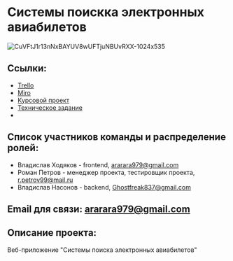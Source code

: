 ﻿# Системы поискка электронных авиабилетов
![CuVFtJ1r13nNxBAYUV8wUFTjuNBUvRXX-1024x535](https://user-images.githubusercontent.com/80356081/111163086-d7b91700-85ad-11eb-9dca-4d2f8724da35.jpg)


## Ссылки: 
-  [Trello](https://trello.com/b/nMqrOxFm/e-ticket-purchase-systems)
-  [Miro]( https://miro.com/welcomeonboard/4S1ZP32TTbJIk57rsY1pLgDnEZpUPnlGxDo11YlWKk52IYoZZSNp8s4BuzcbFhyb  )
-  [Курсовой проект](Documents/Kursovoy_proekt.docx)
-  [Техническое задание](Documents/Tekhnicheskoe_zadanie.docx)
- 

## Список участников команды  и распределение ролей:
-  Владислав Ходяков - frontend, ararara979@gmail.com
-  Роман Петров - менеджер проекта, тестировщик проекта, r.petrov99@mail.ru
-  Владислав Насонов  - backend, Ghostfreak837@gmail.com

## Email для связи: ararara979@gmail.com


## Описание проекта:

 Веб-приложение "Системы поиска электронных авиабилетов"
